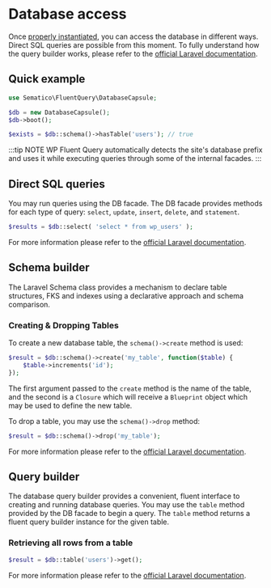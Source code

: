 # Database access

Once [properly instantiated](/guide), you can access the database in different ways. Direct SQL queries are possible from this moment. To fully understand how the query builder works, please refer to the [official Laravel documentation](https://laravel.com/docs/8.x/database).

## Quick example

```php
use Sematico\FluentQuery\DatabaseCapsule;

$db = new DatabaseCapsule();
$db->boot();

$exists = $db::schema()->hasTable('users'); // true
```

:::tip NOTE
WP Fluent Query automatically detects the site's database prefix and uses it while executing queries through some of the internal facades.
:::

## Direct SQL queries

You may run queries using the DB facade. The DB facade provides methods for each type of query: `select`, `update`, `insert`, `delete`, and `statement`.

```php
$results = $db::select( 'select * from wp_users' );
```

For more information please refer to the [official Laravel documentation](https://laravel.com/docs/8.x/database).

## Schema builder

The Laravel Schema class provides a mechanism to declare table structures, FKS and indexes using a declarative approach and schema comparison.

### Creating & Dropping Tables

To create a new database table, the `schema()->create` method is used:

```php
$result = $db::schema()->create('my_table', function($table) {
    $table->increments('id');
});
```

The first argument passed to the `create` method is the name of the table, and the second is a `Closure` which will receive a `Blueprint` object which may be used to define the new table.

To drop a table, you may use the `schema()->drop` method:

```php
$result = $db::schema()->drop('my_table');
```

For more information please refer to the [official Laravel documentation](https://laravel.com/docs/8.x/migrations#migration-structure).

## Query builder

The database query builder provides a convenient, fluent interface to creating and running database queries. You may use the `table` method provided by the DB facade to begin a query. The `table` method returns a fluent query builder instance for the given table.

### Retrieving all rows from a table

```php
$result = $db::table('users')->get();
```

For more information please refer to the [official Laravel documentation](https://laravel.com/docs/8.x/queries).